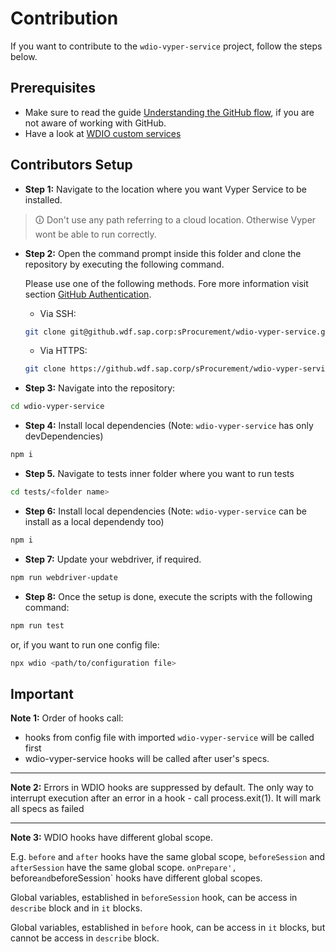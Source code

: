 # Contribution
If you want to contribute to the `wdio-vyper-service` project, follow the steps below.

## Prerequisites
- Make sure to read the guide [Understanding the GitHub flow](https://guides.github.com/introduction/flow), if you are not aware of working with GitHub.
- Have a look at [WDIO custom services](https://webdriver.io/docs/customservices/)

## Contributors Setup
- **Step 1:** Navigate to the location where you want Vyper Service to be installed.
> 🛈 Don't use any path referring to a cloud location. Otherwise Vyper wont be able to run correctly.

- **Step 2:** Open the command prompt inside this folder and clone the repository by executing the following command.

  Please use one of the following methods. Fore more information visit section [GitHub Authentication](./troubleshooting.md/#GitHub_Authentification).
    - Via SSH:
    ```bash
    git clone git@github.wdf.sap.corp:sProcurement/wdio-vyper-service.git
    ```
    - Via HTTPS:
     ```bash
    git clone https://github.wdf.sap.corp/sProcurement/wdio-vyper-service.git
    ```

- **Step 3:** Navigate into the repository:
```bash
cd wdio-vyper-service
```

- **Step 4:** Install local dependencies (Note: `wdio-vyper-service` has only devDependencies)
```bash
npm i
```

- **Step 5.** Navigate to tests inner folder where you want to run tests
```bash
cd tests/<folder name>
```

- **Step 6:** Install local dependencies (Note: `wdio-vyper-service` can be install as a local dependendy too)
```bash
npm i
```

- **Step 7:** Update your webdriver, if required.
```bash
npm run webdriver-update
```

- **Step 8:** Once the setup is done, execute the scripts with the following command:

```bash
npm run test
```
or, if you want to run one config file:

```bash
npx wdio <path/to/configuration file>
```



## Important


**Note 1:** Order of hooks call: 
- hooks from config file with imported `wdio-vyper-service` will be called first 
- wdio-vyper-service hooks will be called after user's specs.

---
**Note 2:** Errors in WDIO hooks are suppressed by default. 
The only way to interrupt execution after an error in a hook - call process.exit(1). 
It will mark all specs as failed

---
**Note 3:** WDIO hooks have different global scope.

E.g. `before` and `after` hooks have the same global scope, `beforeSession` and `afterSession` have the same global scope.
`onPrepare', `before` and `beforeSession` hooks have different global scopes.

Global variables, established in `beforeSession` hook, can be access in `describe` block and in `it` blocks.


Global variables, established in `before` hook, can be access in `it` blocks, but cannot be access in `describe` block.
